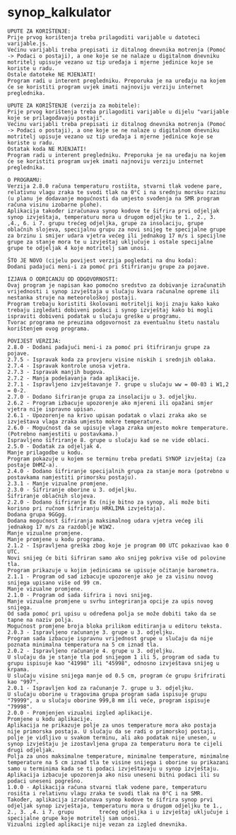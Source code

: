 # synop_kalkulator
    UPUTE ZA KORIŠTENJE:
    Prije prvog korištenja treba prilagoditi varijable u datoteci varijable.js.
    Većinu varijabli treba prepisati iz ditalnog dnevnika motrenja (Pomoć -> Podaci o postaji), a one koje se ne nalaze u digitalnom dnevniku motritelj upisuje vezano uz tip uređaja i mjerne jedinice koje se koriste u radu.
    Ostale datoteke NE MJENJATI!
    Program radi u interent pregledniku. Preporuka je na uređaju na kojem će se koristiti program uvjek imati najnoviju verziju internet preglednika.

    UPUTE ZA KORIŠTENJE (verzija za mobitele):
    Prije prvog korištenja treba prilagoditi varijable u dijelu "varijable koje se prilagođavaju postaji".
    Većinu varijabli treba prepisati iz ditalnog dnevnika motrenja (Pomoć -> Podaci o postaji), a one koje se ne nalaze u digitalnom dnevniku motritelj upisuje vezano uz tip uređaja i mjerne jedinice koje se koriste u radu.
    Ostatak koda NE MJENJATI!
    Program radi u interent pregledniku. Preporuka je na uređaju na kojem će se koristiti program uvjek imati najnoviju verziju internet preglednika.

    O PROGRAMU:
    Verzija 2.8.0 računa temperaturu rostišta, stvarni tlak vodene pare, relativnu vlagu zraka te svodi tlak na 0°C i na srednju morsku razinu (u planu je dodavanje mogućnosti da umjesto svođenja na SMR program računa visinu izobarne plohe).
    Aplikacija također izračunava synop kodove te šifrira prvi odjeljak synop izvještaja, temperaturu mora u drugom odjeljku te 1., 2., 3. ,4., 6. i 7. grupu trećeg odjeljka, grupe za insolaciju, grupe oblačnih slojeva, specijalnu grupu za novi snijeg te specijalne grupe za brzinu i smijer udara vjetra većeg ili jednakog 17 m/s i specijlne grupe za stanje mora te u izvještaj uključuje i ostale specijalne grupe te odjeljak 4 koje motritelj sam unosi.

    ŠTO JE NOVO (cijelu povijest verzija pogledati na dnu koda):
    Dodani padajući meni-i za pomoć pri štifriranju grupe za pojave.

    IZJAVA O ODRICANJU OD ODGOVORNOSTI:
    Ovaj program je napisan kao pomoćno sredstvo za dobivanje izračunatih vrijednosti i synop izvještaja u slučaju kvara računalne opreme ili nestanka struje na meteorološkoj postaji.
    Program trebaju koristiti školovani motritelji koji znaju kako kako trebaju izgledati dobiveni podaci i synop izvještaj kako bi mogli ispraviti dobiveni podatak u slučaju greške u programu.
    Tvorac programa ne preuzima odgovornost za eventualnu štetu nastalu korištenjem ovog programa.
    
    POVIJEST VERZIJA:
    2.8.0 - Dodani padajući meni-i za pomoć pri štifriranju grupe za pojave.
    2.7.5 - Ispravak koda za provjeru visine niskih i srednjih oblaka.
    2.7.4 - Ispravak kontrole unosa vjetra.
    2.7.3 - Ispravak manjih bugova.
    2.7.2 - Manja podešavanja rada aplikacije.
    2.7.1 - Ispravljeno izvještavanje 7. grupe u slučaju ww = 00-03 i W1,2 = 0-2.
    2.7.0 - Dodano šifriranje grupa za insolaciju u 3. odjeljku.
    2.6.2 - Program izbacuje upozorenje ako mjereni ili opažani smjer vjetra nije ispravno upisan.
    2.6.1 - Upozorenje na krivo upisan podatak o vlazi zraka ako se izvještava vlaga zraka umjesto mokre temperature.
    2.6.0 - Mogućnost da se upisuje vlaga zraka umjesto mokre temperature. (Potrebno namjestiti u postavkama.)
    Ispravljeno šifriranje 8. grupe u slučaju kad se ne vide oblaci.
    2.5.0 - Dodatak za odjeljak 4.
    Manje prilagodbe u kodu.
    Program pokazuje u kojem se terminu treba predati SYNOP izvještaj (za postaje DHMZ-a).
    2.4.0 - Dodano šifriranje specijalnih grupa za stanje mora (potrebno u postavkama namjestiti primorsku postaju).
    2.3.1 - Manje vizualne promjene.
    2.3.0 - Šifriranje oborine u 3. odjeljku.
    Šifriranje oblačnih slojeva.
    2.2.0 - Dodano šifriranje Ex (nije bitno za synop, ali može biti korisno pri ručnom šifriranju HRKLIMA izvještaja).
    Dodana grupa 9GGgg.
    Dodana mogućnost šifriranja maksimalnog udara vjetra većeg ili jednakog 17 m/s za razdoblje W1W2.
    Manje vizualne promjene.
    Manje promjene u kodu programa.
    2.1.2 - Ispravljena greška zbog koje je program 00 UTC pokazivao kao 0 UTC.
    Novi snijeg će biti šifriran samo ako snijeg pokriva više od polovine tla.
    Program prikazuje u kojim jedinicama se upisuje očitanje barometra.
    2.1.1 - Program od sad izbacuje upozorenje ako je za visinu novog snijega upisano više od 99 cm.
    Manje vizualne promjene.
    2.1.0 - Program od sada šifrira i novi snijeg.
    Manje vizualne promjene u svrhu integriranja opcije za upis novog snijega.
    Od sada pomoć pri upisu u određena polja se može dobiti tako da se tapne na naziv polja.
    Mogućnost promjene broja bloka prilikom editiranja u editoru teksta.
    2.0.3 - Ispravljeno računanje 3. grupe u 3. odjeljku.
    Program sada izbacuje ispravnu vrijednost grupe u slučaju da nije poznata minimalna temperatura na 5 cm iznad tla.
    2.0.2 - Ispravljeno računanje 4. grupe u 3. odjeljku.
    U slučaju da je stanje tla pod snijegom 1 ili 5, program od sada tu grupu ispisuje kao "41998" ili "45998", odnosno izvještava snijeg u krpama.
    U slučaju visine snijega manje od 0.5 cm, program će grupu šrifrirati kao "997".
    2.0.1 - Ispravljen kod za računanje 7. grupe u 3. odjeljku.
    U slučaju oborine u tragovima grupa program sada ispisuje grupu "79999", a u slučaju oborine 999,8 mm ili veće, program ispisuje "79998".
    2.0.0 - Promjenjen vizualni izgled aplikacije.
    Promjene u kodu aplikacije.
    Aplikacija ne prikazuje polje za unos temperature mora ako postaja nije primorska postaja. U slučaju da se radi o primorskoj postaji, polje je vidljivo u svakom terminu, ali ako podatak nije unesen, u synop izvještaju je izostavljena grupa za temperaturu mora te cijeli drugi odjeljak.
    Polja za unos maksimalne temperature, minimalne temperature, minimalne temperature na 5 cm iznad tla te visine snijega i oborine su prikazani samo u terminima kada se ti podaci izvještavaju u synop izvještaju.
    Aplikacija izbacuje upozorenja ako nisu uneseni bitni podaci ili su podaci uneseni pogrešno.
    1.0.0 - Aplikacija računa stvarni tlak vodene pare, temperaturu rosišta i relativnu vlagu zraka te svodi tlak na 0°C i na SMR. 
    Također, aplikacija izračunava synop kodove te šifrira synop prvi odjeljak synop izvještaja, temperaturu mora u drugom odjeljku te 1., 2., 3. ,4. i 7. grupu        trećeg odjeljka i u izvještaj uključuje i specijalne grupe koje motritelj sam unosi.
    Vizualni izgled aplikacije nije vezan za izgled dnevnika.
